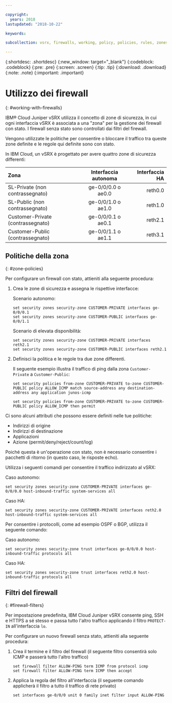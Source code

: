 ```yaml
---

copyright:
  years: 2018
lastupdated: "2018-10-22"

keywords:

subcollection: vsrx, firewalls, working, policy, policies, rules, zones, standalone, ha

---
```


{:shortdesc: .shortdesc}
{:new_window: target="_blank"}
{:codeblock: .codeblock}
{:pre: .pre}
{:screen: .screen}
{:tip: .tip}
{:download: .download}
{:note: .note}
{:important: .important}

# Utilizzo dei firewall
{: #working-with-firewalls}

IBM® Cloud Juniper vSRX utilizza il concetto di zone di sicurezza, in cui ogni interfaccia vSRX è associata a una "zona" per la gestione dei firewall con stato. I firewall senza stato sono controllati dai filtri del firewall.

Vengono utilizzate le politiche per consentire o bloccare il traffico tra queste zone definite e le regole qui definite sono con stato.

In IBM Cloud, un vSRX è progettato per avere quattro zone di sicurezza differenti:

| Zona                     | Interfaccia autonoma | Interfaccia HA |
| :---                     |        :----:        |         ---: |
| SL-Private (non contrassegnato)    | ge-0/0/0.0 o ae0.0  | reth0.0      |
| SL-Public (non contrassegnato)     | ge-0/0/1.0 o ae1.0  | reth1.0      |
| Customer-Private (contrassegnato)| ge-0/0/0.1 o ae0.1  | reth2.1      |
| Customer-Public (contrassegnato) | ge-0/0/1.1 o ae1.1  | reth3.1      |

## Politiche della zona
{: #zone-policies}

Per configurare un firewall con stato, attieniti alla seguente procedura:

1. Crea le zone di sicurezza e assegna le rispettive interfacce:

	Scenario autonomo:
	```
	set security zones security-zone CUSTOMER-PRIVATE interfaces ge-0/0/0.1
	set security zones security-zone CUSTOMER-PUBLIC interfaces ge-0/0/1.1
	```
	Scenario di elevata disponibilità:
	```
	set security zones security-zone CUSTOMER-PRIVATE interfaces reth2.1
	set security zones security-zone CUSTOMER-PUBLIC interfaces reth2.1
	```
2. Definisci la politica e le regole tra due zone differenti.

	Il seguente esempio illustra il traffico di ping dalla zona `Customer-Private` a `Customer-Public`:

	```
	set security policies from-zone CUSTOMER-PRIVATE to-zone CUSTOMER-PUBLIC policy ALLOW_ICMP match source-address any destination-address any application junos-icmp

	set security policies from-zone CUSTOMER-PRIVATE to-zone CUSTOMER-PUBLIC policy ALLOW_ICMP then permit
	```

Ci sono alcuni attributi che possono essere definiti nelle tue politiche:

* Indirizzi di origine
* Indirizzi di destinazione
* Applicazioni
* Azione (permit/deny/reject/count/log)

Poiché questa è un'operazione con stato, non è necessario consentire i pacchetti di ritorno (in questo caso, le risposte echo).

Utilizza i seguenti comandi per consentire il traffico indirizzato al vSRX:

Caso autonomo:
```
set security zones security-zone CUSTOMER-PRIVATE interfaces ge-0/0/0.0 host-inbound-traffic system-services all
```
Caso HA:
```
set security zones security-zone CUSTOMER-PRIVATE interfaces reth2.0 host-inbound-traffic system-services all
```

Per consentire i protocolli, come ad esempio OSPF o BGP, utilizza il seguente comando:

Caso autonomo:
```
set security zones security-zone trust interfaces ge-0/0/0.0 host-inbound-traffic protocols all
```
Caso HA:
```
set security zones security-zone trust interfaces reth2.0 host-inbound-traffic protocols all
```

## Filtri del firewall
{: #firewall-filters}

Per impostazione predefinita, IBM Cloud Juniper vSRX consente ping, SSH e HTTPS a sé stesso e passa tutto l'altro traffico applicando il filtro `PROTECT-IN` all'interfaccia `lo`.

Per configurare un nuovo firewall senza stato, attieniti alla seguente procedura:

1. Crea il termine e il filtro del firewall (il seguente filtro consentirà solo ICMP e passerà tutto l'altro traffico)
	```
	set firewall filter ALLOW-PING term ICMP from protocol icmp
	set firewall filter ALLOW-PING term ICMP then accept
	```

2. Applica la regola del filtro all'interfaccia (il seguente comando applicherà il filtro a tutto il traffico di rete privato)
	```
	set interfaces ge-0/0/0 unit 0 family inet filter input ALLOW-PING
	```
